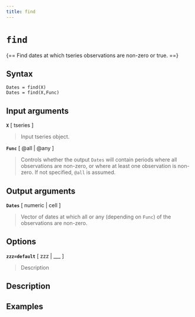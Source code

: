 ```yaml
---
title: find
---
```


# `find`

{== Find dates at which tseries observations are non-zero or true. ==}


## Syntax 

    Dates = find(X)
    Dates = find(X,Func)


## Input arguments 


__`X`__ [ tseries ]
>
> Input tseries object.
>

__`Func`__ [ @all | @any ]
>
> Controls whether the output `Dates` will
> contain periods where all observations are non-zero, or where at least
> one observation is non-zero. If not specified, `@all` is
> assumed.
>


## Output arguments 

__`Dates`__ [ numeric | cell ]
>
> Vector of dates at which all or any
> (depending on `Func`) of the observations are non-zero. 
>

## Options 

__`zzz=default`__ [ zzz | ___ ]
> 
> Description
> 


## Description 



## Examples

```matlab
```

